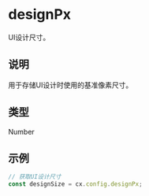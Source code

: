 # designPx

UI设计尺寸。

## 说明

用于存储UI设计时使用的基准像素尺寸。

## 类型

Number

## 示例

```js
// 获取UI设计尺寸
const designSize = cx.config.designPx;
```